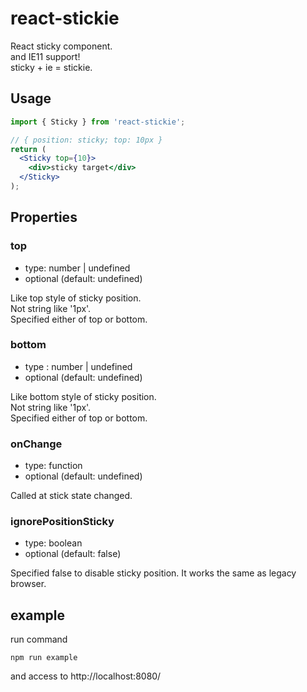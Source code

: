 # react-stickie

React sticky component.  
and IE11 support!  
sticky + ie = stickie.

## Usage

```jsx
import { Sticky } from 'react-stickie';

// { position: sticky; top: 10px }
return (
  <Sticky top={10}>
    <div>sticky target</div>
  </Sticky>
);
```

## Properties

### top

* type: number | undefined
* optional (default: undefined)

Like top style of sticky position.  
Not string like '1px'.  
Specified either of top or bottom.

### bottom

* type : number | undefined
* optional (default: undefined)

Like bottom style of sticky position.  
Not string like '1px'.  
Specified either of top or bottom.

### onChange

* type: function
* optional (default: undefined)

Called at stick state changed.

### ignorePositionSticky

* type: boolean
* optional (default: false)

Specified false to disable sticky position.
It works the same as legacy browser.

## example

run command

```
npm run example
```

and access to http://localhost:8080/
